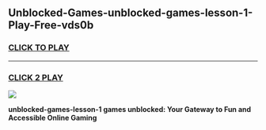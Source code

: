 
## Unblocked-Games-unblocked-games-lesson-1-Play-Free-vds0b
<h3>
<a href="https://premium76.site?title=unblocked-games-lesson-1&ref=19M">CLICK TO PLAY</a></h3>
<hr>

<h3>
<a href="https://premium76.site?title=unblocked-games-lesson-1&ref=19M">CLICK 2 PLAY</a>
  
</h3>

<a href="https://premium76.site?title=unblocked-games-lesson-1&ref=19M"><img src="https://clearcache.store/games.png"></a>


**unblocked-games-lesson-1 games unblocked: Your Gateway to Fun and Accessible Online Gaming**
